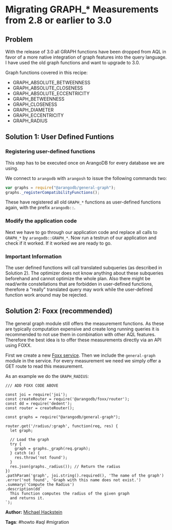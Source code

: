 Migrating GRAPH_* Measurements from 2.8 or earlier to 3.0
=========================================================

Problem
-------

With the release of 3.0 all GRAPH functions have been dropped from AQL in favor of a more
native integration of graph features into the query language. I have used the old graph
functions and want to upgrade to 3.0.

Graph functions covered in this recipe:

* GRAPH_ABSOLUTE_BETWEENNESS
* GRAPH_ABSOLUTE_CLOSENESS
* GRAPH_ABSOLUTE_ECCENTRICITY
* GRAPH_BETWEENNESS
* GRAPH_CLOSENESS
* GRAPH_DIAMETER
* GRAPH_ECCENTRICITY
* GRAPH_RADIUS

Solution 1: User Defined Funtions
---------------------------------

### Registering user-defined functions

This step has to be executed once on ArangoDB for every database we are using.

We connect to `arangodb` with `arangosh` to issue the following commands two:

```js
var graphs = require("@arangodb/general-graph");
graphs._registerCompatibilityFunctions();
```

These have registered all old `GRAPH_*` functions as user-defined functions again, with the prefix `arangodb::`.

### Modify the application code

Next we have to go through our application code and replace all calls to `GRAPH_*` by `arangodb::GRAPH_*`.
Now run a testrun of our application and check if it worked.
If it worked we are ready to go.

### Important Information

The user defined functions will call translated subqueries (as described in Solution 2).
The optimizer does not know anything about these subqueries beforehand and cannot optimize the whole plan.
Also there might be read/write constellations that are forbidden in user-defined functions, therefore
a "really" translated query may work while the user-defined function work around may be rejected.

Solution 2: Foxx (recommended)
------------------------------

The general graph module still offers the measurement functions.
As these are typically computation expensive and create long running queries it is recommended
to not use them in combination with other AQL features.
Therefore the best idea is to offer these measurements directly via an API using FOXX.

First we create a new [Foxx service](https://docs.arangodb.com/3/Manual/Foxx/index.html).
Then we include the `general-graph` module in the service.
For every measurement we need we simply offer a GET route to read this measurement.

As an example we do the `GRAPH_RADIUS`:

```
/// ADD FOXX CODE ABOVE

const joi = require('joi');
const createRouter = require('@arangodb/foxx/router');
const dd = require('dedent');
const router = createRouter();

const graphs = require("@arangodb/general-graph");

router.get('/radius/:graph', function(req, res) {
  let graph;

  // Load the graph
  try {
    graph = graphs._graph(req.graph);
  } catch (e) {
    res.throw('not found');
  }
  res.json(graphs._radius()); // Return the radius
})
.pathParam('graph', joi.string().required(), 'The name of the graph')
.error('not found', 'Graph with this name does not exist.')
.summary('Compute the Radius')
.description(dd`
  This function computes the radius of the given graph
  and returns it.
`);
```


**Author:** [Michael Hackstein](https://github.com/mchacki)

**Tags**: #howto #aql #migration
